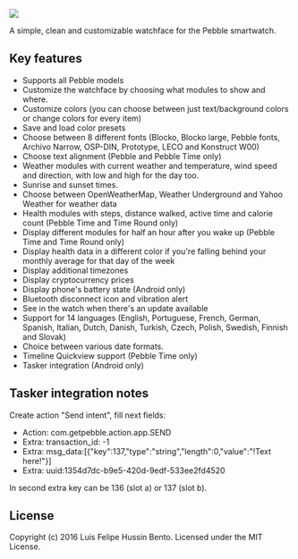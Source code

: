 ![](https://raw.githubusercontent.com/hussin/timeboxed-watchface/master/assets/banner_basalt.png)

A simple, clean and customizable watchface for the Pebble smartwatch.

## Key features

 * Supports all Pebble models
 * Customize the watchface by choosing what modules to show and where.
 * Customize colors (you can choose between just text/background colors or change colors for every item)
 * Save and load color presets
 * Choose between 8 different fonts (Blocko, Blocko large, Pebble fonts, Archivo Narrow, OSP-DIN, Prototype, LECO and Konstruct W00)
 * Choose text alignment (Pebble and Pebble Time only)
 * Weather modules with current weather and temperature, wind speed and direction, with low and high for the day too.
 * Sunrise and sunset times.
 * Choose between OpenWeatherMap, Weather Underground and Yahoo Weather for weather data
 * Health modules with steps, distance walked, active time and calorie count (Pebble Time and Time Round only)
 * Display different modules for half an hour after you wake up (Pebble Time and Time Round only)
 * Display health data in a different color if you're falling behind your monthly average for that day of the week
 * Display additional timezones
 * Display cryptocurrency prices
 * Display phone's battery state (Android only)
 * Bluetooth disconnect icon and vibration alert
 * See in the watch when there's an update available
 * Support for 14 languages (English, Portuguese, French, German, Spanish, Italian, Dutch, Danish, Turkish, Czech, Polish, Swedish, Finnish and Slovak)
 * Choice between various date formats.
 * Timeline Quickview support (Pebble Time only)
 * Tasker integration (Android only)

## Tasker integration notes
Create action "Send intent", fill next fields:
 - Action: com.getpebble.action.app.SEND
 - Extra: transaction_id: -1
 - Extra: msg_data:[{"key":137,"type":"string","length":0,"value":"!Text
       here!"}]
 - Extra: uuid:1354d7dc-b9e5-420d-9edf-533ee2fd4520

In second extra key can be 136 (slot a) or 137 (slot b). 
## License
Copyright (c) 2016 Luis Felipe Hussin Bento. Licensed under the MIT License.
